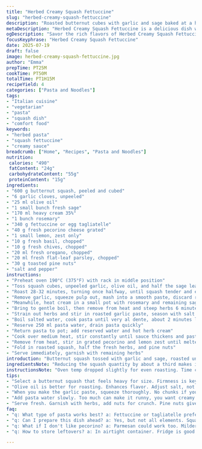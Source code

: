 ```yaml
---
title: "Herbed Creamy Squash Fettuccine"
slug: "herbed-creamy-squash-fettuccine"
description: "Roasted butternut cubes with garlic and sage baked at a high temp until caramelized. Cream infused with rosemary and fresh sage. Pasta cooked very al dente. Cheese folded in then combined with squash and fresh mixed herbs including basil, chives, oregano, and flat-leaf parsley. A hint of lemon zest and toasted pine nuts replace original ingredients to add brightness and crunch."
metaDescription: "Herbed Creamy Squash Fettuccine is a delicious dish with roasted butternut squash, creamy herb sauce, and mixed fresh herbs. Perfectly satisfying"
ogDescription: "Savor the rich flavors of Herbed Creamy Squash Fettuccine, featuring roasted butternut squash, fresh herbs, and creamy goodness. A delightful meal!"
focusKeyphrase: "Herbed Creamy Squash Fettuccine"
date: 2025-07-19
draft: false
image: herbed-creamy-squash-fettuccine.jpg
author: "Emma"
prepTime: PT25M
cookTime: PT50M
totalTime: PT1H15M
recipeYield: 4
categories: ["Pasta and Noodles"]
tags:
- "Italian cuisine"
- "vegetarian"
- "pasta"
- "squash dish"
- "comfort food"
keywords:
- "herbed pasta"
- "squash fettuccine"
- "creamy sauce"
breadcrumb: ["Home", "Recipes", "Pasta and Noodles"]
nutrition: 
 calories: "490"
 fatContent: "24g"
 carbohydrateContent: "55g"
 proteinContent: "15g"
ingredients:
- "600 g butternut squash, peeled and cubed"
- "6 garlic cloves, unpeeled"
- "25 ml olive oil"
- "1 small bunch fresh sage"
- "170 ml heavy cream 35%"
- "1 bunch rosemary"
- "340 g fettuccine or egg tagliatelle"
- "40 g fresh pecorino cheese grated"
- "1 small lemon, zest only"
- "10 g fresh basil, chopped"
- "10 g fresh chives, chopped"
- "20 ml fresh oregano, chopped"
- "20 ml fresh flat-leaf parsley, chopped"
- "30 g toasted pine nuts"
- "salt and pepper"
instructions:
- "Preheat oven 190°C (375°F) with rack in middle position"
- "Toss squash cubes, unpeeled garlic, olive oil, and half the sage leaves with salt and pepper on a baking sheet lined with parchment"
- "Roast 28-32 minutes, turning once halfway, until squash tender and edges browned"
- "Remove garlic, squeeze pulp out, mash into a smooth paste, discard roasted sage leaves"
- "Meanwhile, heat cream in a small pot with rosemary and remaining sage"
- "Bring to gentle boil, then remove from heat and steep herbs 6 minutes"
- "Strain out herbs and stir in roasted garlic paste, season with salt and pepper, keep warm"
- "Boil salted water, cook pasta until very al dente, about 2 minutes less than package suggests"
- "Reserve 250 ml pasta water, drain pasta quickly"
- "Return pasta to pot; add reserved water and hot herb cream"
- "Cook over medium heat, stir constantly until sauce thickens and pasta coats well, 3-5 minutes"
- "Remove from heat, stir in grated pecorino and lemon zest until melted"
- "Fold in roasted squash, half the fresh herbs, and pine nuts"
- "Serve immediately, garnish with remaining herbs"
introduction: "Butternut squash tossed with garlic and sage, roasted until golden and sweet. Cream infused with rosemary, a perfect base to merge pasta and squash together. Pasta cooked past al dente forms almost a creamy slurry when combined with hot cream and cheese, enveloping each strand. Pecorino replaced parmesan to shift flavor profile, adding sharpness. Pine nuts instead of parmesan for crunch. Lemon zest brightens this dense, velvety dish. Herbs chopped finely kick the finish with fresh hits of basil, oregano, parsley and chives to cut richness sharply. Rustic. Easy. Layers of texture and bright notes liven it up throughout. A plate to savor slowly, spoonful after spoonful, herb flecked and nut scattered."
ingredientsNote: "Reducing the squash quantity by about a third makes it less dense and heavy. Garlic reduced for gentler aroma, roasted to sweetness but less upfront pungency. Pecorino instead of parmesan adds a sharper, saltier edge. Pine nuts replace some cheese for texture contrast and earthy crunch whereas original was all soft. Lemon zest adds fresh brightness in place of the sweeter note from extra cream. Herbs lowered slightly but diversified—more oregano and parsley added to balance dominant basil and chives. Cooking oil slight reduced, favoring olive oil for fruitiness. Rosemary and sage remain main infusers but steep longer for fuller aroma extraction. Overall, ingredients balance creamy, fresh, nutty, and savory notes more tightly."
instructionsNote: "Oven temp dropped slightly for even roasting. Time cut down 2-3 minutes to retain squash bite and prevent dryness. Garlic roasted alongside to soften thoroughly, then pressed and pureed to integrate smoothly into cream. Sage removed post-roasting to avoid bitterness. Cream simmered briefly with herbs then infused off heat 6 minutes instead of 5 to extract deeper essence. Pasta boiled shorter than package to maintain firm texture. Stirring cream and pasta mix over heat until sauce thickens ensures coating without drying out. Cheese stirred in gradually to melt evenly. Lemon zest added last step prevents bitterness forming. Pine nuts toasted separately then folded in last for crunchy intactness. Herbs split, half folded in and half sprinkled atop to keep vivid color and fresh flavor alive at service."
tips:
- "Select a butternut squash that feels heavy for size. Firmness is key for ripeness. Cut and peel carefully. Save the seeds, roast for crunch later."
- "Olive oil is better for roasting. Enhances flavor. Adjust salt, not too much. Sage can be strong, use half. Taste the mix. Always."
- "When you make the garlic paste, squeeze thoroughly. No chunks if you want smooth cream. Mix well with cream, no lumps. Gradually add cheese."
- "Add pasta water slowly. Too much can make it runny, you want creamy coating. Stir constantly to help thicken sauce. A gentle boil helps."
- "Serve fresh. Garnish with herbs, add nuts for crunch. Pine nuts give texture, don’t skip them. The lemon zest brightens flavors. Important."
faq:
- "q: What type of pasta works best? a: Fettuccine or tagliatelle preferred. Both hold cream well. Fresh or dried both good. Cook until very al dente."
- "q: Can I prepare this dish ahead? a: Yes, but not all elements. Squash can be roasted early. Cream should be made fresh, no sogginess."
- "q: What if I don't like pecorino? a: Parmesan could work too. Milder, different flavor. Or omit cheese and keep it vegan. Still tasty."
- "q: How to store leftovers? a: In airtight container. Fridge is good for 2-3 days. Reheat gently on low, avoid microwave to keep texture."

---
```


